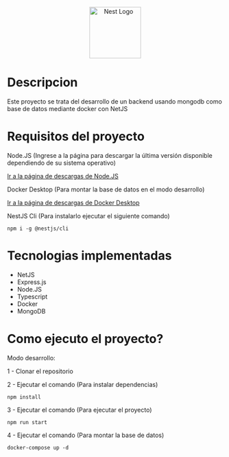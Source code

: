 <p align="center">
  <a href="http://nestjs.com/" target="blank"><img src="https://nestjs.com/img/logo-small.svg" width="120" alt="Nest Logo" /></a>
</p>

# Descripcion

Este proyecto se trata del desarrollo de un backend usando mongodb como base de datos mediante docker con NetJS

# Requisitos del proyecto

Node.JS (Ingrese a la página para descargar la última versión disponible dependiendo de su sistema operativo)

<a href="https://nodejs.org/es/download">Ir a la página de descargas de Node.JS</a>

Docker Desktop (Para montar la base de datos en el modo desarrollo)

<a href="https://www.docker.com/products/docker-desktop/">Ir a la página de descargas de Docker Desktop</a>

NestJS Cli (Para instalarlo ejecutar el siguiente comando)
```
npm i -g @nestjs/cli
```


# Tecnologias implementadas
- NetJS
- Express.js
- Node.JS
- Typescript
- Docker
- MongoDB

# Como ejecuto el proyecto?

Modo desarrollo:

1 - Clonar el repositorio

2 - Ejecutar el comando (Para instalar dependencias)
```
npm install
```
3 - Ejecutar el comando (Para ejecutar el proyecto)
```
npm run start
```
4 - Ejecutar el comando (Para montar la base de datos)
```
docker-compose up -d
```
